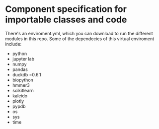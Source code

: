 # Component specification for importable classes and code

There's an enviroment.yml, which you can download to run the different modules in this repo. Some of the dependecies of this virtual enviroment include:
- python
- jupyter lab
- numpy
- pandas
- duckdb =0.6.1
- biopython
- hmmer3
- scikitlearn
- kaleido
- plotly 
- pypdb
- os
- sys
- time
